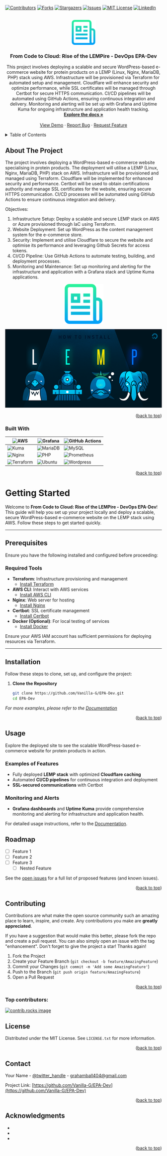 <!-- Improved compatibility of back to top link: See: https://github.com/othneildrew/Best-README-Template/pull/73 -->
<a id="readme-top"></a>
<!--
*** Thanks for checking out the Best-README-Template. If you have a suggestion
*** that would make this better, please fork the repo and create a pull request
*** or simply open an issue with the tag "enhancement".
*** Don't forget to give the project a star!
*** Thanks again! Now go create something AMAZING! :D
-->



<!-- PROJECT SHIELDS -->
<!--
*** I'm using markdown "reference style" links for readability.
*** Reference links are enclosed in brackets [ ] instead of parentheses ( ).
*** See the bottom of this document for the declaration of the reference variables
*** for contributors-url, forks-url, etc. This is an optional, concise syntax you may use.
*** https://www.markdownguide.org/basic-syntax/#reference-style-links
-->
[![Contributors][contributors-shield]][contributors-url]
[![Forks][forks-shield]][forks-url]
[![Stargazers][stars-shield]][stars-url]
[![Issues][issues-shield]][issues-url]
[![MIT License][license-shield]][license-url]
[![LinkedIn][linkedin-shield]][linkedin-url]



<!-- PROJECT LOGO -->
<br />
<div align="center">
  <a href="https://github.com/Vanilla-G/EPA-Dev">
    <img src="images/logo.png" alt="Logo" width="80" height="80">
  </a>

<h3 align="center">From Code to Cloud: Rise of the LEMPire - DevOps EPA-Dev</h3>

  <p align="center">
    This project involves deploying a scalable and secure WordPress-based e-commerce website for protein products on a LEMP (Linux, Nginx, MariaDB, PHP) stack using AWS. Infrastructure will be provisioned via Terraform for automated setup and management. Cloudflare will enhance security and optimize performance, while SSL certificates will be managed through Certbot for secure HTTPS communication. CI/CD pipelines will be automated using GitHub Actions, ensuring continuous integration and delivery. Monitoring and alerting will be set up with Grafana and Uptime Kuma for ongoing infrastructure and application health tracking.
    <br />
    <a href="https://github.com/Vanilla-G/EPA-Dev"><strong>Explore the docs »</strong></a>
    <br />
    <br />
    <a href="https://github.com/Vanilla-G/EPA-Dev">View Demo</a>
    ·
    <a href="https://github.com/Vanilla-G/EPA-Dev/issues/new?labels=bug&template=bug-report---.md">Report Bug</a>
    ·
    <a href="https://github.com/Vanilla-G/EPA-Dev/issues/new?labels=enhancement&template=feature-request---.md">Request Feature</a>
  </p>
</div>



<!-- TABLE OF CONTENTS -->
<details>
  <summary>Table of Contents</summary>
  <ol>
    <li>
      <a href="#about-the-project">About The Project</a>
      <ul>
        <li><a href="#built-with">Built With</a></li>
      </ul>
    </li>
    <li>
      <a href="#getting-started">Getting Started</a>
      <ul>
        <li><a href="#prerequisites">Prerequisites</a></li>
        <li><a href="#installation">Installation</a></li>
      </ul>
    </li>
    <li><a href="#usage">Usage</a></li>
    <li><a href="#roadmap">Roadmap</a></li>
    <li><a href="#contributing">Contributing</a></li>
    <li><a href="#license">License</a></li>
    <li><a href="#contact">Contact</a></li>
    <li><a href="#acknowledgments">Acknowledgments</a></li>
  </ol>
</details>



<!-- ABOUT THE PROJECT -->
## About The Project

The project involves deploying a WordPress-based e-commerce website specialising in protein products. The deployment will utilise a LEMP (Linux, Nginx, MariaDB, PHP) stack on AWS. Infrastructure will be provisioned and managed using Terraform. Cloudflare will be implemented for enhanced security and performance. Certbot will be used to obtain certifications authority and manage SSL certificates for the website, ensuring secure HTTPS communication. CI/CD processes will be automated using GitHub Actions to ensure continuous integration and delivery. 

Objectives:
1. Infrastructure Setup: Deploy a scalable and secure LEMP stack on AWS or Azure provisioned through IaC using Terraform.
2. Website Deployment: Set up WordPress as the content management system for the e-commerce store.
3. Security: Implement and utilise Cloudflare to secure the website and optimise its performance and leveraging Github Secrets for access tokens.
4. CI/CD Pipeline: Use GitHub Actions to automate testing, building, and deployment processes.
5. Monitoring and Maintenance: Set up monitoring and alerting for the infrastructure and application with a Grafana stack and Uptime Kuma applications.

<p align="center">
  <img src="images/logo.png" alt="Logo">
</p>

<p align="center">
  <a href="https://tryhackme.com/p/PinkBeef">
    <img src="images/screenshot.png" alt="Product Screenshot">
  </a>
</p>


<p align="right">(<a href="#readme-top">back to top</a>)</p>



### Built With

<div align="center">

| ![AWS](https://img.shields.io/badge/AWS%20-%20%23232F3E?style=for-the-badge&logo=amazonwebservices&logoColor=gold) | ![Grafana](https://img.shields.io/badge/Grafana%20-%20%23F46800?style=for-the-badge&logo=grafana&logoColor=black) | ![GitHub Actions](https://img.shields.io/badge/Github%20Actions%20-%20black?style=for-the-badge&logo=githubactions&logoColor=%232088FF) |
|-------------------------------------------------------------------------------------------------------|------------------------------------------------------------------------------------------------------|-------------------------------------------------------------------------------------------------------------|
| ![Kuma](https://img.shields.io/badge/Kuma%20-%20green?style=for-the-badge&logo=prometheus&logoColor=%235CDD8B) | ![MariaDB](https://img.shields.io/badge/MariaDB%20-%20blue?style=for-the-badge&logo=mariadb&logoColor=black) | ![MySQL](https://img.shields.io/badge/MySQL%20-%20Green?style=for-the-badge&logo=mysql) |
| ![Nginx](https://img.shields.io/badge/Nginx%20-%20Green?style=for-the-badge&logo=nginx&logoColor=red) | ![PHP](https://img.shields.io/badge/PHP%20-%20%23777BB4?style=for-the-badge&logo=php&logoColor=black) | ![Prometheus](https://img.shields.io/badge/Prometheus%20-%20black?style=for-the-badge&logo=prometheus&logoColor=%23E6522C) |
| ![Terraform](https://img.shields.io/badge/Terraform%20-%20%23844FBA?style=for-the-badge&logo=terraform&logoColor=grey) | ![Ubuntu](https://img.shields.io/badge/Ubuntu%20-%20red?style=for-the-badge&logo=ubuntu&logoColor=red) | ![Wordpress](https://img.shields.io/badge/Wordpress%20-%20%2321759B?style=for-the-badge&logo=wordpress) |
</div>


<p align="right">(<a href="#readme-top">back to top</a>)</p>



<!-- GETTING STARTED -->
# Getting Started  

Welcome to **From Code to Cloud: Rise of the LEMPire - DevOps EPA-Dev**! This guide will help you set up your project locally and deploy a scalable, secure WordPress-based e-commerce website on the LEMP stack using AWS. Follow these steps to get started quickly.  

---

## Prerequisites  

Ensure you have the following installed and configured before proceeding:  

### Required Tools  
- **Terraform**: Infrastructure provisioning and management  
  - [Install Terraform](https://developer.hashicorp.com/terraform/tutorials/aws-get-started/install-cli)  
- **AWS CLI**: Interact with AWS services  
  - [Install AWS CLI](https://aws.amazon.com/cli/)  
- **Nginx**: Web server for hosting  
  - [Install Nginx](https://nginx.org/en/docs/install.html)  
- **Certbot**: SSL certificate management  
  - [Install Certbot](https://certbot.eff.org/)  
- **Docker (Optional)**: For local testing of services  
  - [Install Docker](https://docs.docker.com/get-docker/)  

Ensure your AWS IAM account has sufficient permissions for deploying resources via Terraform.  

---

## Installation  

Follow these steps to clone, set up, and configure the project:  

1. **Clone the Repository**  
   ```bash  
   git clone https://github.com/Vanilla-G/EPA-Dev.git  
   cd EPA-Dev  

_For more examples, please refer to the [Documentation](https://example.com)_

<p align="right">(<a href="#readme-top">back to top</a>)</p>

## Usage  

Explore the deployed site to see the scalable WordPress-based e-commerce website for protein products in action.  

### Examples of Features  
- Fully deployed **LEMP stack** with optimized **Cloudflare caching**  
- Automated **CI/CD pipelines** for continuous integration and deployment  
- **SSL-secured communications** with Certbot  

### Monitoring and Alerts  
- **Grafana dashboards** and **Uptime Kuma** provide comprehensive monitoring and alerting for infrastructure and application health.  

For detailed usage instructions, refer to the [Documentation](#).  



<!-- ROADMAP -->
## Roadmap

- [ ] Feature 1
- [ ] Feature 2
- [ ] Feature 3
    - [ ] Nested Feature

See the [open issues](https://github.com/Vanilla-G/EPA-Dev/issues) for a full list of proposed features (and known issues).

<p align="right">(<a href="#readme-top">back to top</a>)</p>



<!-- CONTRIBUTING -->
## Contributing

Contributions are what make the open source community such an amazing place to learn, inspire, and create. Any contributions you make are **greatly appreciated**.

If you have a suggestion that would make this better, please fork the repo and create a pull request. You can also simply open an issue with the tag "enhancement".
Don't forget to give the project a star! Thanks again!

1. Fork the Project
2. Create your Feature Branch (`git checkout -b feature/AmazingFeature`)
3. Commit your Changes (`git commit -m 'Add some AmazingFeature'`)
4. Push to the Branch (`git push origin feature/AmazingFeature`)
5. Open a Pull Request

<p align="right">(<a href="#readme-top">back to top</a>)</p>

### Top contributors:

<a href="https://github.com/Vanilla-G/EPA-Dev/graphs/contributors">
  <img src="https://contrib.rocks/image?repo=Vanilla-G/EPA-Dev" alt="contrib.rocks image" />
</a>



<!-- LICENSE -->
## License

Distributed under the MIT License. See `LICENSE.txt` for more information.

<p align="right">(<a href="#readme-top">back to top</a>)</p>



<!-- CONTACT -->
## Contact

Your Name - [@twitter_handle](https://twitter.com/twitter_handle) - grahamball404@gmail.com

Project Link: [https://github.com/Vanilla-G/EPA-Dev](https://github.com/Vanilla-G/EPA-Dev)

<p align="right">(<a href="#readme-top">back to top</a>)</p>



<!-- ACKNOWLEDGMENTS -->
## Acknowledgments

* []()
* []()
* []()

<p align="right">(<a href="#readme-top">back to top</a>)</p>



<!-- MARKDOWN LINKS & IMAGES -->
<!-- https://www.markdownguide.org/basic-syntax/#reference-style-links -->
[contributors-shield]: https://img.shields.io/github/contributors/Vanilla-G/EPA-Dev.svg?style=for-the-badge
[contributors-url]: https://github.com/Vanilla-G/EPA-Dev/graphs/contributors
[forks-shield]: https://img.shields.io/github/forks/Vanilla-G/EPA-Dev.svg?style=for-the-badge
[forks-url]: https://github.com/Vanilla-G/EPA-Dev/network/members
[stars-shield]: https://img.shields.io/github/stars/Vanilla-G/EPA-Dev.svg?style=for-the-badge
[stars-url]: https://github.com/Vanilla-G/EPA-Dev/stargazers
[issues-shield]: https://img.shields.io/github/issues/Vanilla-G/EPA-Dev.svg?style=for-the-badge
[issues-url]: https://github.com/Vanilla-G/EPA-Dev/issues
[license-shield]: https://img.shields.io/github/license/Vanilla-G/EPA-Dev.svg?style=for-the-badge
[license-url]: https://github.com/Vanilla-G/EPA-Dev/blob/main/LICENSE.txt
[linkedin-shield]: https://img.shields.io/badge/-LinkedIn-black.svg?style=for-the-badge&logo=linkedin&colorB=559
[linkedin-url]: https://linkedin.com/in/grahamball-gl50-m32-remote
[product-screenshot]: images/screenshot.png
[Next.js]: https://img.shields.io/badge/next.js-000000?style=for-the-badge&logo=nextdotjs&logoColor=white
[Next-url]: https://nextjs.org/
[React.js]: https://img.shields.io/badge/React-20232A?style=for-the-badge&logo=react&logoColor=61DAFB
[React-url]: https://reactjs.org/
[Vue.js]: https://img.shields.io/badge/Vue.js-35495E?style=for-the-badge&logo=vuedotjs&logoColor=4FC08D
[Vue-url]: https://vuejs.org/
[Angular.io]: https://img.shields.io/badge/Angular-DD0031?style=for-the-badge&logo=angular&logoColor=white
[Angular-url]: https://angular.io/
[Svelte.dev]: https://img.shields.io/badge/Svelte-4A4A55?style=for-the-badge&logo=svelte&logoColor=FF3E00
[Svelte-url]: https://svelte.dev/
[Laravel.com]: https://img.shields.io/badge/Laravel-FF2D20?style=for-the-badge&logo=laravel&logoColor=white
[Laravel-url]: https://laravel.com
[Bootstrap.com]: https://img.shields.io/badge/Bootstrap-563D7C?style=for-the-badge&logo=bootstrap&logoColor=white
[Bootstrap-url]: https://getbootstrap.com
[JQuery.com]: https://img.shields.io/badge/jQuery-0769AD?style=for-the-badge&logo=jquery&logoColor=white
[JQuery-url]: https://jquery.com 

[Ubuntu.icon]: https://img.shields.io/badge/Ubuntu%20-%20red?style=for-the-badge&logo=ubuntu&logoColor=red
[Ubuntu-url]: https://ubuntu.com/server



